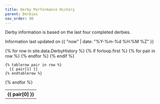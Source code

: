 ```yaml
---
title: Derby Performance History
parent: Derbies
nav_order: 90
---
```


Derby information is based on the last four completed derbies.

Information last updated on {{ "now" | date: "%Y-%m-%d %H:%M %Z" }}

<table>
  {% for row in site.data.DerbyHistory %}
    {% if forloop.first %}
    <tr>
      {% for pair in row %}
        <th>{{ pair[0] }}</th>
      {% endfor %}
    </tr>
    {% endif %}

    {% tablerow pair in row %}
      {{ pair[1] }}
    {% endtablerow %}
  {% endfor %}
</table>
